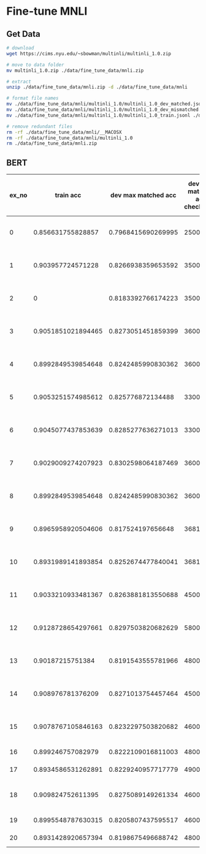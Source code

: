 # Fine-tune MNLI

## Get Data

```sh
# download
wget https://cims.nyu.edu/~sbowman/multinli/multinli_1.0.zip

# move to data folder
mv multinli_1.0.zip ./data/fine_tune_data/mnli.zip

# extract
unzip ./data/fine_tune_data/mnli.zip -d ./data/fine_tune_data/mnli

# format file names
mv ./data/fine_tune_data/mnli/multinli_1.0/multinli_1.0_dev_matched.jsonl ./data/fine_tune_data/mnli/dev_matched.jsonl
mv ./data/fine_tune_data/mnli/multinli_1.0/multinli_1.0_dev_mismatched.jsonl ./data/fine_tune_data/mnli/dev_mismatched.jsonl
mv ./data/fine_tune_data/mnli/multinli_1.0/multinli_1.0_train.jsonl ./data/fine_tune_data/mnli/train.jsonl

# remove redundant files
rm -rf ./data/fine_tune_data/mnli/__MACOSX
rm -rf ./data/fine_tune_data/mnli/multinli_1.0
rm ./data/fine_tune_data/mnli.zip
```

## BERT

|ex_no|train acc|dev max matched acc|dev max matched acc checkpoint|dev max mismatched acc|dev max mismatched acc checkpoint|model_version|epoch|lr|batch|beta1|beta2|eps|l2 weight decay|remove weight decay on bias and LayerNorm|linear schedular|warm up step|training step|dropout|max_grad_norm|max_seq_length|seed|
|-|-|-|-|-|-|-|-|-|-|-|-|-|-|-|-|-|-|-|-|-|-|
|0|0.856631755828857|0.7968415690269995|25000|0.8091944670463792|29000|bert-base-cased|3|3e-5|32|0.9|0.999|1e-8|0.01|False|False|0|epochs times batch size|0.1|inf|batch max|777|
|1|0.903957724571228|0.8266938359653592|35000|0.8332994304312449|33000|bert-base-cased|3|3e-5|32|0.9|0.999|1e-8|0.01|False|True|10000|epochs times batch size|0.1|inf|batch max|777|
|2|0|0.8183392766174223|35000|0.8263832384052074|36816|bert-base-cased|3|4e-5|32|0.9|0.999|1e-8|0.01|False|True|10000|epochs times batch size|0.1|inf|batch max|777|
|3|0.9051851021894465|0.8273051451859399|36000|0.8354353132628153|35000|bert-base-cased|3|3e-5|32|0.9|0.999|1e-8|0.01|True|True|10000|epochs times batch size|0.1|inf|batch max|777|
|4|0.8992849539854648|0.8242485990830362|36000|0.8272986167615948|36000|bert-base-cased|3|4e-5|32|0.9|0.999|1e-8|0.01|True|True|10000|epochs times batch size|0.1|inf|batch max|777|
|5|0.9053251574985612|0.825776872134488|33000|0.8375711960943857|35000|bert-base-cased|3|2e-5|32|0.9|0.999|1e-8|0.01|True|True|10000|epochs times batch size|0.1|inf|batch max|777|
|6|0.9045077437853639|0.8285277636271013|33000|0.8360455655004069|35000|bert-base-uncased|3|3e-5|32|0.9|0.999|1e-8|0.01|True|True|10000|epochs times batch size|0.1|inf|batch max|777|
|7|0.9029009274207923|0.8302598064187469|36000|0.83533360455655|36000|bert-base-uncased|3|2e-5|32|0.9|0.999|1e-8|0.01|True|True|10000|epochs times batch size|0.1|inf|batch max|777|
|8|0.8992849539854648|0.8242485990830362|36000|0.8272986167615948|36000|bert-base-uncased|3|4e-5|32|0.9|0.999|1e-8|0.01|True|True|10000|epochs times batch size|0.1|inf|batch max|777|
|9|0.8965958920504606|0.817524197656648|36816|0.8235353946297803|34000|bert-base-uncased|3|5e-5|32|0.9|0.999|1e-8|0.01|True|True|10000|epochs times batch size|0.1|inf|batch max|777|
|10|0.8931989141893854|0.8252674477840041|36816|0.8290276647681042|36816|bert-base-uncased|3|3e-5|32|0.9|0.999|1e-8|0.01|True|True|10000|epochs times batch size|0.1|1.0|batch max|777|
|11|0.9033210933481367|0.8263881813550688|45000|0.8299430431244914|46000|bert-base-uncased|4|3e-5|32|0.9|0.999|1e-8|0.01|True|True|10000|epochs times batch size|0.1|1.0|batch max|777|
|12|0.9128728654297661|0.8297503820682629|58000|0.8317737998372661|56000|bert-base-uncased|5|3e-5|32|0.9|0.999|1e-8|0.01|True|True|10000|epochs times batch size|0.1|1.0|batch max|777|
|13|0.90187215751384|0.8191543555781966|48000|0.8281122864117169|49088|bert-base-uncased|4|4e-5|32|0.9|0.999|1e-8|0.01|True|True|10000|epochs times batch size|0.1|1.0|batch max|777|
|14|0.908976781376209|0.8271013754457464|45000|0.834926769731489|49088|bert-base-uncased|4|2e-5|32|0.9|0.999|1e-8|0.01|True|True|10000|epochs times batch size|0.1|1.0|batch max|777|
|15|0.9078767105846163|0.8232297503820682|46000|0.8271969080553295|47000|bert-base-uncased|4|2e-5|32|0.9|0.999|1e-8|0.01|True|True|10000|epochs times batch size|0.1|1.0|batch max|42|
|16|0.899246757082979|0.8222109016811003|48000|0.8278071602929211|43000|bert-base-uncased|4|2e-5|32|0.9|0.999|1e-8|0.01|True|True|10000|80000|0.1|1.0|batch max|777|
|17|0.8934586531262891|0.8229240957717779|49000|0.8270951993490643|49000|bert-base-uncased|4|2e-5|32|0.9|0.999|1e-8|0.01|True|True|20000|80000|0.1|1.0|batch max|777|
|18|0.909824752611395|0.8275089149261334|46000|0.8317737998372661|49088|bert-base-uncased|4|2e-5|32|0.9|0.999|1e-8|0.01|True|True|10000|epochs times batch size|0.1|1.0|128|777|
|19|0.8995548787630315|0.8205807437595517|46000|0.8277054515866559|49088|bert-base-uncased|4|2e-5|32|0.9|0.999|1e-8|0.01|True|True|10000|80000|0.1|1.0|128|777|
|20|0.8931428920657394|0.8198675496688742|48000|0.8264849471114727|49088|bert-base-uncased|4|2e-5|32|0.9|0.999|1e-8|0.01|True|True|20000|80000|0.1|1.0|128|777|
